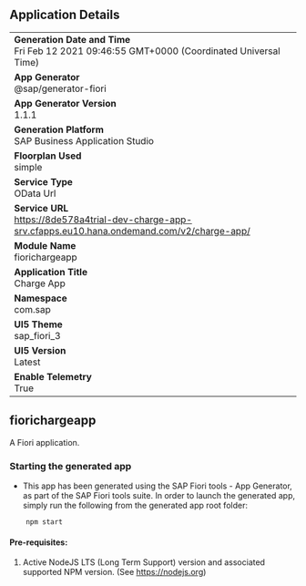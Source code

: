 ## Application Details
|               |
| ------------- |
|**Generation Date and Time**<br>Fri Feb 12 2021 09:46:55 GMT+0000 (Coordinated Universal Time)|
|**App Generator**<br>@sap/generator-fiori|
|**App Generator Version**<br>1.1.1|
|**Generation Platform**<br>SAP Business Application Studio|
|**Floorplan Used**<br>simple|
|**Service Type**<br>OData Url|
|**Service URL**<br>https://8de578a4trial-dev-charge-app-srv.cfapps.eu10.hana.ondemand.com/v2/charge-app/
|**Module Name**<br>fiorichargeapp|
|**Application Title**<br>Charge App|
|**Namespace**<br>com.sap|
|**UI5 Theme**<br>sap_fiori_3|
|**UI5 Version**<br>Latest|
|**Enable Telemetry**<br>True|

## fiorichargeapp

A Fiori application.

### Starting the generated app

-   This app has been generated using the SAP Fiori tools - App Generator, as part of the SAP Fiori tools suite.  In order to launch the generated app, simply run the following from the generated app root folder:

```
    npm start
```


#### Pre-requisites:

1. Active NodeJS LTS (Long Term Support) version and associated supported NPM version.  (See https://nodejs.org)


